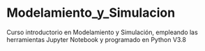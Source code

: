 # Modelamiento_y_Simulacion
Curso introductorio en Modelamiento y Simulación, empleando las herramientas Jupyter Notebook y programado en Python V3.8

